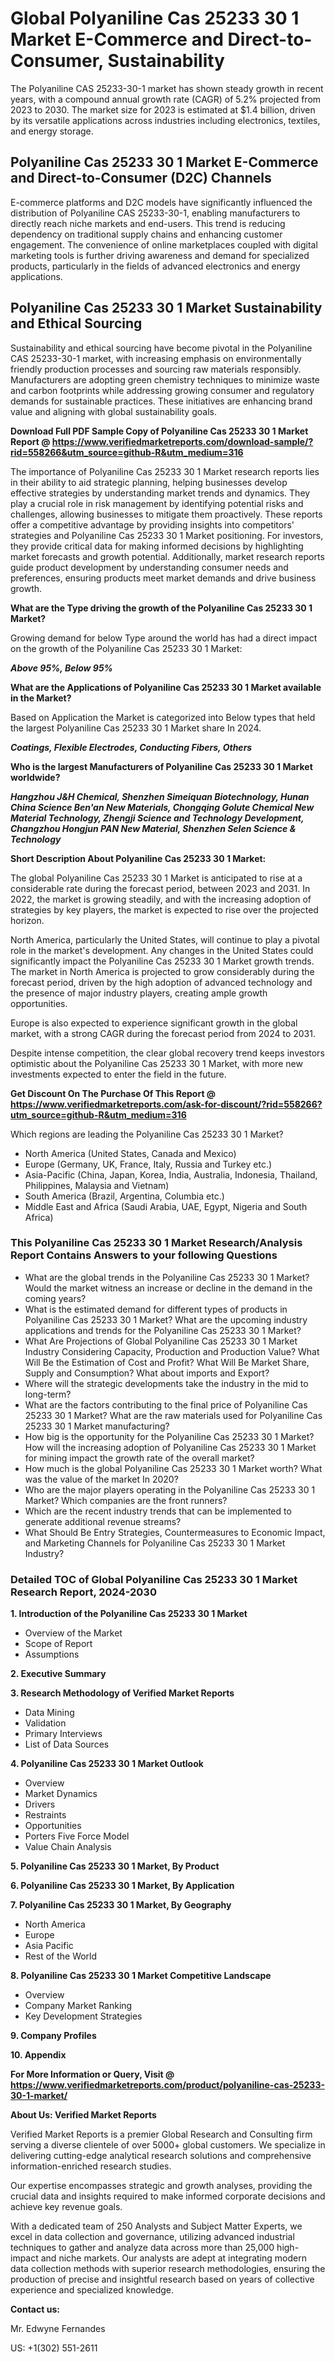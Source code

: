 <h1>Global Polyaniline Cas 25233 30 1 Market E-Commerce and Direct-to-Consumer, Sustainability</h1><p class=""><p>The Polyaniline CAS 25233-30-1 market has shown steady growth in recent years, with a compound annual growth rate (CAGR) of 5.2% projected from 2023 to 2030. The market size for 2023 is estimated at $1.4 billion, driven by its versatile applications across industries including electronics, textiles, and energy storage.</p><h2>Polyaniline Cas 25233 30 1 Market E-Commerce and Direct-to-Consumer (D2C) Channels</h2><p>E-commerce platforms and D2C models have significantly influenced the distribution of Polyaniline CAS 25233-30-1, enabling manufacturers to directly reach niche markets and end-users. This trend is reducing dependency on traditional supply chains and enhancing customer engagement. The convenience of online marketplaces coupled with digital marketing tools is further driving awareness and demand for specialized products, particularly in the fields of advanced electronics and energy applications.</p><h2>Polyaniline Cas 25233 30 1 Market Sustainability and Ethical Sourcing</h2><p>Sustainability and ethical sourcing have become pivotal in the Polyaniline CAS 25233-30-1 market, with increasing emphasis on environmentally friendly production processes and sourcing raw materials responsibly. Manufacturers are adopting green chemistry techniques to minimize waste and carbon footprints while addressing growing consumer and regulatory demands for sustainable practices. These initiatives are enhancing brand value and aligning with global sustainability goals.</p></p><p class=""><strong>Download Full PDF Sample Copy of Polyaniline Cas 25233 30 1 Market Report @ <a href="https://www.verifiedmarketreports.com/download-sample/?rid=558266&utm_source=github-R&utm_medium=316" target="_blank">https://www.verifiedmarketreports.com/download-sample/?rid=558266&utm_source=github-R&utm_medium=316</a></strong></p><p>The importance of&nbsp;Polyaniline Cas 25233 30 1 Market research reports lies in their ability to aid strategic planning, helping businesses develop effective strategies by understanding market trends and dynamics. They play a crucial role in risk management by identifying potential risks and challenges, allowing businesses to mitigate them proactively. These reports offer a competitive advantage by providing insights into competitors' strategies and Polyaniline Cas 25233 30 1 Market positioning. For investors, they provide critical data for making informed decisions by highlighting market forecasts and growth potential. Additionally, market research reports guide product development by understanding consumer needs and preferences, ensuring products meet market demands and drive business growth.</p><p><strong>What are the&nbsp;Type driving the growth of the Polyaniline Cas 25233 30 1 Market?</strong></p><p id="" class="">Growing demand for below Type around the world has had a direct impact on the growth of the Polyaniline Cas 25233 30 1 Market:</p><p class=""><em><strong>Above 95%, Below 95%</strong></em></p><p class=""><strong>What are the&nbsp;Applications&nbsp;of Polyaniline Cas 25233 30 1 Market available in the Market?</strong></p><p id="" class="">Based on Application the Market is categorized into Below types that held the largest Polyaniline Cas 25233 30 1 Market share In 2024.</p><p class=""><em><strong>Coatings, Flexible Electrodes, Conducting Fibers, Others</strong></em></p><p class=""><strong>Who is the largest Manufacturers of Polyaniline Cas 25233 30 1 Market worldwide?</strong></p><p><em><strong>Hangzhou J&H Chemical, Shenzhen Simeiquan Biotechnology, Hunan China Science Ben'an New Materials, Chongqing Golute Chemical New Material Technology, Zhengji Science and Technology Development, Changzhou Hongjun PAN New Material, Shenzhen Selen Science & Technology</strong></em></p><p id="" class=""><strong>Short Description About Polyaniline Cas 25233 30 1 Market:</strong></p><p>The global Polyaniline Cas 25233 30 1 Market is anticipated to rise at a considerable rate during the forecast period, between 2023 and 2031. In 2022, the market is growing steadily, and with the increasing adoption of strategies by key players, the market is expected to rise over the projected horizon.</p><p>North America, particularly the United States, will continue to play a pivotal role in the market's development. Any changes in the United States could significantly impact the Polyaniline Cas 25233 30 1 Market growth trends. The market in North America is projected to grow considerably during the forecast period, driven by the high adoption of advanced technology and the presence of major industry players, creating ample growth opportunities.</p><p>Europe is also expected to experience significant growth in the global market, with a strong CAGR during the forecast period from 2024 to 2031.</p><p>Despite intense competition, the clear global recovery trend keeps investors optimistic about the Polyaniline Cas 25233 30 1 Market, with more new investments expected to enter the field in the future.</p><p id="" class=""><strong>Get Discount On The Purchase Of This Report @ <a href="https://www.verifiedmarketreports.com/ask-for-discount/?rid=558266?utm_source=github-R&utm_medium=316" target="_blank">https://www.verifiedmarketreports.com/ask-for-discount/?rid=558266?utm_source=github-R&utm_medium=316</a></strong></p><p class="">Which regions are leading the Polyaniline Cas 25233 30 1 Market?</p><ul><li>North America (United States, Canada and Mexico)</li><li>Europe (Germany, UK, France, Italy, Russia and Turkey etc.)</li><li>Asia-Pacific (China, Japan, Korea, India, Australia, Indonesia, Thailand, Philippines, Malaysia and Vietnam)</li><li>South America (Brazil, Argentina, Columbia etc.)</li><li>Middle East and Africa (Saudi Arabia, UAE, Egypt, Nigeria and South Africa)</li></ul><h3 id="" class="">This Polyaniline Cas 25233 30 1 Market Research/Analysis Report Contains Answers to your following Questions</h3><ul><li>What are the global trends in the Polyaniline Cas 25233 30 1 Market? Would the market witness an increase or decline in the demand in the coming years?</li><li>What is the estimated demand for different types of products in Polyaniline Cas 25233 30 1 Market? What are the upcoming industry applications and trends for the Polyaniline Cas 25233 30 1 Market?</li><li>What Are Projections of Global Polyaniline Cas 25233 30 1 Market Industry Considering Capacity, Production and Production Value? What Will Be the Estimation of Cost and Profit? What Will Be Market Share, Supply and Consumption? What about imports and Export?</li><li>Where will the strategic developments take the industry in the mid to long-term?</li><li>What are the factors contributing to the final price of Polyaniline Cas 25233 30 1 Market? What are the raw materials used for Polyaniline Cas 25233 30 1 Market manufacturing?</li><li>How big is the opportunity for the Polyaniline Cas 25233 30 1 Market? How will the increasing adoption of Polyaniline Cas 25233 30 1 Market for mining impact the growth rate of the overall market?</li><li>How much is the global Polyaniline Cas 25233 30 1 Market worth? What was the value of the market In 2020?</li><li>Who are the major players operating in the Polyaniline Cas 25233 30 1 Market? Which companies are the front runners?</li><li>Which are the recent industry trends that can be implemented to generate additional revenue streams?</li><li>What Should Be Entry Strategies, Countermeasures to Economic Impact, and Marketing Channels for Polyaniline Cas 25233 30 1 Market Industry?</li></ul><h3 id="" class="">Detailed TOC of Global Polyaniline Cas 25233 30 1 Market Research Report, 2024-2030</h3><p id="" class=""><strong>1. Introduction of the Polyaniline Cas 25233 30 1 Market</strong></p><ul><li>Overview of the Market</li><li>Scope of Report</li><li>Assumptions</li></ul><p id="" class=""><strong>2. Executive Summary</strong></p><p id="" class=""><strong>3. Research Methodology of Verified Market Reports</strong></p><ul><li>Data Mining</li><li>Validation</li><li>Primary Interviews</li><li>List of Data Sources</li></ul><p id="" class=""><strong>4. Polyaniline Cas 25233 30 1 Market Outlook</strong></p><ul><li>Overview</li><li>Market Dynamics</li><li>Drivers</li><li>Restraints</li><li>Opportunities</li><li>Porters Five Force Model</li><li>Value Chain Analysis</li></ul><p id="" class=""><strong>5. Polyaniline Cas 25233 30 1 Market, By Product</strong></p><p id="" class=""><strong>6. Polyaniline Cas 25233 30 1 Market, By Application</strong></p><p id="" class=""><strong>7. Polyaniline Cas 25233 30 1 Market, By Geography</strong></p><ul><li>North America</li><li>Europe</li><li>Asia Pacific</li><li>Rest of the World</li></ul><p id="" class=""><strong>8. Polyaniline Cas 25233 30 1 Market Competitive Landscape</strong></p><ul><li>Overview</li><li>Company Market Ranking</li><li>Key Development Strategies</li></ul><p id="" class=""><strong>9. Company Profiles</strong></p><p id="" class=""><strong>10. Appendix</strong></p><p id="" class=""><strong>For More Information or Query, Visit @ <a href="https://www.verifiedmarketreports.com/product/polyaniline-cas-25233-30-1-market/" target="_blank">https://www.verifiedmarketreports.com/product/polyaniline-cas-25233-30-1-market/</a></strong></p><p id="" class=""><strong>About Us: Verified Market Reports</strong></p><p id="" class="">Verified Market Reports is a premier Global Research and Consulting firm serving a diverse clientele of over 5000+ global customers. We specialize in delivering cutting-edge analytical research solutions and comprehensive information-enriched research studies.</p><p id="" class="">Our expertise encompasses strategic and growth analyses, providing the crucial data and insights required to make informed corporate decisions and achieve key revenue goals.</p><p id="" class="">With a dedicated team of 250 Analysts and Subject Matter Experts, we excel in data collection and governance, utilizing advanced industrial techniques to gather and analyze data across more than 25,000 high-impact and niche markets. Our analysts are adept at integrating modern data collection methods with superior research methodologies, ensuring the production of precise and insightful research based on years of collective experience and specialized knowledge.</p><p id="" class=""><strong>Contact us:</strong></p><p id="" class="">Mr. Edwyne Fernandes</p><p id="" class="">US: +1(302) 551-2611</p>